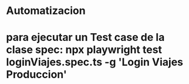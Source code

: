 # Automatizacion
# para ejecutar un Test case de la clase spec: npx playwright test loginViajes.spec.ts -g 'Login Viajes Produccion'